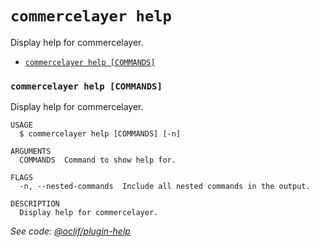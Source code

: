 # `commercelayer help`

Display help for commercelayer.

* [`commercelayer help [COMMANDS]`](#commercelayer-help-commands)

### `commercelayer help [COMMANDS]`

Display help for commercelayer.

```sh-session
USAGE
  $ commercelayer help [COMMANDS] [-n]

ARGUMENTS
  COMMANDS  Command to show help for.

FLAGS
  -n, --nested-commands  Include all nested commands in the output.

DESCRIPTION
  Display help for commercelayer.
```

_See code: [@oclif/plugin-help](https://github.com/oclif/plugin-help/blob/v5.2.13/src/commands/help.ts)_
